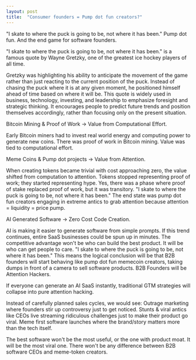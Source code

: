 ```yaml
---
layout: post
title:  "Consumer founders = Pump dot fun creators?"
---
```


"I skate to where the puck is going to be, not where it has been." Pump dot fun. And the end game for software founders.

"I skate to where the puck is going to be, not where it has been." is a famous quote by Wayne Gretzky, one of the greatest ice hockey players of all time.

Gretzky was highlighting his ability to anticipate the movement of the game rather than just reacting to the current position of the puck. Instead of chasing the puck where it is at any given moment, he positioned himself ahead of time based on where it will be. This quote is widely used in business, technology, investing, and leadership to emphasize foresight and strategic thinking. It encourages people to predict future trends and position themselves accordingly, rather than focusing only on the present situation.

Bitcoin Mining & Proof of Work → Value from Computational Effort.

Early Bitcoin miners had to invest real world energy and computing power to generate new coins. There was proof of work in Bitcoin mining. Value was tied to computational effort.

Meme Coins & Pump dot projects → Value from Attention.

When creating tokens became trivial with cost approaching zero, the value shifted from computation to attention. Tokens stopped representing proof of work; they started representing hype.
Yes, there was a phase where proof of stake replaced proof of work, but it was transitory.
"I skate to where the puck is going to be, not where it has been." The end state was pump dot fun creators engaging in extreme antics to grab attention because attention = liquidity = price pump.

AI Generated Software → Zero Cost Code Creation.

AI is making it easier to generate software from simple prompts. If this trend continues, entire SaaS businesses could be spun up in minutes.
The competitive advantage won't be who can build the best product. It will be who can get people to care.
"I skate to where the puck is going to be, not where it has been." This means the logical conclusion will be that B2B founders will start behaving like pump dot fun memecoin creators, taking dumps in front of a camera to sell software products.
B2B Founders will be Attention Hackers.

If everyone can generate an AI SaaS instantly, traditional GTM strategies will collapse into pure attention hacking.

Instead of carefully planned sales cycles, we would see:
Outrage marketing where founders stir up controversy just to get noticed.
Stunts & viral antics like CEOs live streaming ridiculous challenges just to make their product go viral.
Meme first software launches where the brand/story matters more than the tech itself.

The best software won't be the most useful, or the one with product moat. It will be the most viral one.
There won't be any difference between B2B software CEOs and meme-token creators.
